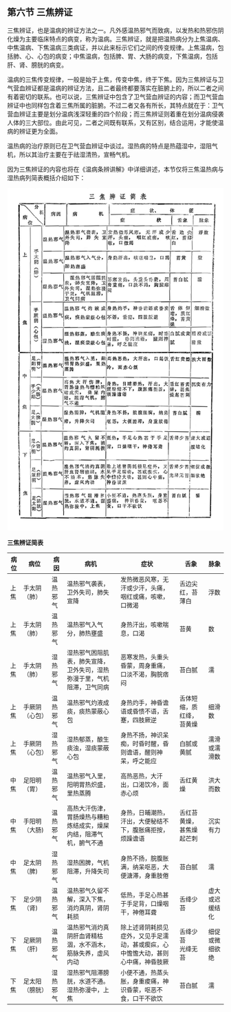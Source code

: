 ## 第六节  三焦辨证

三焦辨证，也是温病的辨证方法之一。凡外感温热邪气而致病，以发热和热邪伤阴化燥为主要临床特点的病变，称为温病。三焦辨证，就是把温热病分为上焦温病、中焦温病、下焦温病三类病证，并以此来标示它们之间的传变规律。上焦温病，包括肺、心、心包的病变；中焦温病，包括脾、胃、大肠的病变，下焦温病，包括肝、肾、膀胱的病变。

温病的三焦传变规律，一般是始于上焦，传变中焦，终于下焦。因为三焦辨证与卫气营血辨证都是温病的辨证方法，且二者最终都要落实在脏腑上的，所以二者之间有着密切的联系。也可以说，三焦辨证中包含了卫气营血辨证的内容；而卫气营血辨证中也同样包含着三焦所属的脏腑。不过二者又各有所长，其特点就在于：卫气营血辨证主要是划分温病浅深轻重的四个阶段；而三焦辨证则着重在划分温病侵袭人体的三大部位。由此可见，二者之间既有联系，又有区别，结合运用，才能使温病的辨证更为全面。

温热病的治疗原则已在卫气营血辨证中谈过。湿热病的特点是热蕴湿中，湿阻气机，所以其治疗主要在于祛湿清热，宣畅气机。

因为三焦辨证的内容也将在《温病条辨讲解》中详细讲述，本节仅将三焦温热病与湿热病列简表概括介绍如下：

![](./img/6表18三焦辨证简表.jpg)

 **三焦辨证简表** 

| 病位 | 病位             | 病因     | 病机                                                         | 症状                                                         | 舌象                     | 脉象           |
| ---- | -------------- | -------- | ------------------------------------------------------------ | ------------------------------------------------------------ | ------------------------ | -------------- |
| 上焦 | 手太阴（肺）   | 温热邪气 | 温热邪气袭表，卫外失司，肺失宣降                             | 发热微恶风寒，无汗或少汗，头痛，咽红或痛，咳嗽，口微渴       | 舌边尖红，苔薄白         | 浮数           |
| 上焦 | 手太阴（肺）   | 温热邪气 | 温热邪气入气分，肺热壅盛                                     | 身热汗出，咳嗽喘息，口渴                                     | 苔黄                     | 数             |
| 上焦 | 手太阴（肺）   | 湿热邪气 | 湿热邪气困阻肌表，肺失宣降，卫外失司，湿热弥漫于里，气机阻滞，卫气同病 | 恶寒发热，头重头昏蒙，周身重痛，口淡不渴，胸脘痞闷           | 苔白腻                   | 濡             |
| 上焦 | 手厥阴（心包） | 温热邪气 | 温热邪气灼液成痰，痰热蒙蔽心包                               | 身热灼手，神昏谵语或昏愦不语，舌蹇，四肢厥逆                 | 舌体短缩，质红绛，苔黄燥 | 细滑数         |
| 上焦 | 手厥阴（心包） | 湿热邪气 | 湿热郁蒸，酿生痰浊，湿痰蒙蔽心包                             | 身热不扬，神识呆痴，时昏时醒，昏则谵语，醒则神呆，呼之能应   | 白腻或黄腻               | 濡滑或濡滑数   |
| 中焦 | 足阳明（胃）   | 温热邪气 | 温热邪气入里，阳明胃热炽盛，里热蒸腾                         | 高热恶热，大汗出，口渴饮冷，面赤心烦                         | 舌红黄燥                 | 洪大而数       |
| 中焦 | 手阳明（大肠)  | 温热邪气 | 高热大汗伤津，胃肠燥热与糟粕炼结成实，燥屎内结，阻滞气机，腑气不通 | 身热，日晡潮热，汗出，大便秘结不下，腹胀痛拒按，烦躁谵语     | 舌红苔黄燥，甚焦燥起芒刺 | 沉实有力       |
| 中焦 | 足太阴（脾)    | 湿热邪气 | 湿热困脾，气机阻滞，升降失司                                 | 身热不扬，脘腹胀满，纳呆呕恶，大便溏滞，身重肢倦             | 苔白腻                   | 濡             |
| 下焦 | 足少阴（肾)    | 温热邪气 | 温热邪气久留不解，深入下焦，消灼真阴，肾阴耗损               | 低热，手足心热甚于手足背，口燥咽干，神倦耳聋                  | 舌绛少苔                 | 虚大或迟缓结化 |
| 下焦 | 足厥阴（肝)    | 温热邪气 | 温热邪气消灼真阴肝血肾精枯涸，水不涵木，筋脉失养，虚风内动   | 除上述肾阴耗损见症外，又见手足濡动，甚或瘈疭，心中憺憺大动，甚则心中痛，神昏肢厥 | 舌绛少苔</br>光绛无苔         | 细促或微细欲绝 |
| 下焦 | 足太阳（膀胱） | 湿热邪气 | 湿热邪气阻滞膀胱，水道不通。湿热弥漫中，上焦                 | 小便不通，热蒸头胀，身重痠痛，神识昏蒙，呕恶不食，口干不欲饮 | 苔白腻                   | 濡             |